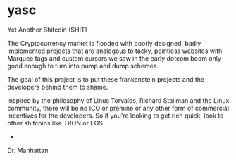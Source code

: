 # yasc

Yet Another Shitcoin (SHIT)

The Cryptocurrency market is flooded with poorly designed, badly implemented projects that are analogous to tacky, pointless websites with Marquee tags and custom cursors we saw in the early dotcom boom only good enough to turn into pump and dump schemes.

The goal of this project is to put these frankenstein projects and the developers behind them to shame.

Inspired by the philosophy of Linus Torvalds, Richard Stallman and the Linux community, there will be no ICO or premine or any other form of commercial incentives for the developers. So if you're looking to get rich quick, look to other shitcoins like TRON or EOS.

-
Dr. Manhattan

